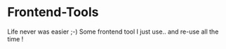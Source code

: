 # Frontend-Tools
Life never was easier ;-) Some frontend tool I just use.. and re-use all the time !
